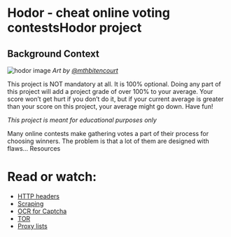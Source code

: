 # **Hodor - cheat online voting contestsHodor project**
## Background Context

![hodor image](https://s3.amazonaws.com/intranet-projects-files/holbertonschool-higher-level_programming+/261/giphy_hodor.gif)
*Art by [@mthbitencourt](https://intranet.hbtn.io/rltoken/bx5p8AiJEmBV-xgRZ4vwFg)*

This project is NOT mandatory at all. It is 100% optional. Doing any part of this project will add a project grade of over 100% to your average. Your score won’t get hurt if you don’t do it, but if your current average is greater than your score on this project, your average might go down. Have fun!

*This project is meant for educational purposes only*

Many online contests make gathering votes a part of their process for choosing winners. The problem is that a lot of them are designed with flaws…
Resources

# Read or watch:

* [HTTP headers](https://intranet.hbtn.io/rltoken/M_-hmbR7t_46247I-2uSbg)
* [Scraping](https://intranet.hbtn.io/rltoken/L2HhLK0iyncmurlkigh5yw)
* [OCR for Captcha](https://intranet.hbtn.io/rltoken/KDelfL0_R0hGm7LM-utxfg)
* [TOR](https://intranet.hbtn.io/rltoken/j0YZPBGdkEOQhPhY7M3_0A)
* [Proxy lists](https://intranet.hbtn.io/rltoken/6bxUpF78m_rnIANsx7jM8w)

